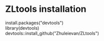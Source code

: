 # ZLtools installation
install.packages("devtools")  
library(devtools)  
devtools::install_github("Zhuleievan/ZLtools")  
